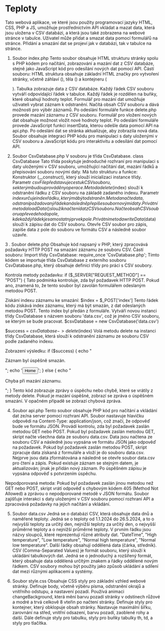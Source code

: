 # Teploty

Tato webová aplikace, ve které jsou použity programovací jazyky HTML, CSS, PHP a JS, umožňuje prostřednictvím API vkládat a mazat data, která jsou uložena v CSV databázi, a která jsou také zobrazena na webové stránce v tabulce. Uživatel může přidat a smazat data pomocí formulářů na stránce. Přidání a smazání dat se projeví jak v databázi, tak v tabulce na stránce.
1.	Soubor index.php
Tento soubor obsahuje HTML strukturu stránky spolu s PHP kódem pro načítání, zobrazování a mazání dat z CSV databáze, stejně jako JavaScript kód pro odesílání nových dat pomocí API. 
Částí souboru:
HTML struktura obsahuje základní HTML značky pro vytvoření stránky, včetně záhlaví (<head>), těla (<body>) a kontejneru (<div class="container">).
Tabulka zobrazuje data z CSV databáze.
Každý řádek CSV souboru vytváří odpovídající řádek v tabulce.
Každý řádek je rozdělen na buňky, které obsahují hodnoty teplot.
Formulář pro mazání dat umožňuje uživateli vybrat záznam k odstranění. Načítá obsah CSV souboru a dává možnosti pro výběr záznamů.
Po odeslání formuláře  funkce delete.php provede mazání záznamu z CSV souboru.
Formulář pro vložení nových dat obsahuje možnost vložit nové hodnoty teplot.
Po odeslání formuláře provede JavaScript funkci insertData, kterou odešle data pomocí API na api.php.
Po odeslání dat se stránka aktualizuje, aby zobrazila nová data.
Soubor obsahuje integraci PHP kódu pro manipulaci s daty uloženými v CSV souboru a JavaScript kódu pro interaktivitu a odesílání dat pomocí API.

2. Soubor CsvDatabase.php 
V souboru je třída CsvDatabase. 
class CsvDatabase 
Tato třída poskytuje jednoduché rozhraní pro manipulaci s daty uloženými v CSV souboru, umožňující načítání dat, mazání řádků a přepisování souboru novými daty.
Má tuto strukturu a funkce: 
Konstruktor (__construct), který slouží inicializaci instance třídy. 
Parametr $csvFile představuje cestu k CSV souboru, se kterým budou prováděny operace.
Metoda delete($index) slouží k odstranění řádku z CSV souboru na základě zadaného indexu. Parametr $index určuje index řádku, který má být odstraněn.
Metoda načte data, odstraní požadovaný řádek a následně přepíše soubor novými daty.
Privátní metoda loadData() slouží k načtení dat z CSV souboru. Načte obsah CSV souboru a převede ho do pole, kde každý řádek je samostatný prvek pole.
Privátní metoda writeData($data) slouží k zápisu dat do CSV souboru. Otevře CSV soubor pro zápis, zapíše data z pole do souboru ve formátu CSV a následně soubor uzavře.

3 . Soubor delete.php 
Obsahuje kód napsaný v PHP, který zpracovává požadavky HTTP POST na smazání záznamu ze souboru CSV. 
Částí souboru:
Import třídy CsvDatabase: require_once 'CsvDatabase.php';
Tímto kódem se importuje třída CsvDatabase z externího souboru CsvDatabase.php, který obsahuje definici třídy pro práci s CSV soubory.

Kontrola metody požadavku:
if ($_SERVER["REQUEST_METHOD"] == "POST") {
Tato podmínka kontroluje, zda byl požadavek HTTP POST. Pokud ano, znamená to, že tento soubor byl zavolán formulářem odeslaným metodou POST.

Získání indexu záznamu ke smazání:
$index = $_POST['index']
Tento řádek kódu získává index záznamu, který má být smazán, z dat odeslaných metodou POST. Tento index byl předán z formuláře.
Vytváří novou instanci třídy CsvDatabase s názvem souboru 'data.csv', což je jméno CSV souboru, se kterým se bude pracovat. 
$csvDatabase = new CsvDatabase('data.csv')

$success = $csvDatabase->delete($index)
Volá metodu delete na instanci třídy CsvDatabase, která slouží k odstranění záznamu ze souboru CSV podle zadaného indexu.

Zobrazení výsledku:
if ($success) {
    echo "<p>Záznam byl úspěšně smazán.</p>";
    echo '<a href="index.php"><button>Home</button></a>';
} else {
    echo "<p>Chyba při mazání záznamu.</p>";
}
Tento kód zobrazuje zprávy o úspěchu nebo chybě, které se vrátily z metody delete. Pokud je mazání úspěšné, zobrazí se zpráva o úspěšném smazání. V opačném případě se zobrazí chybová zpráva.

4. Soubor api.php
Tento soubor obsahuje PHP kód pro načítání a vkládání dat ze/na server pomocí rozhraní API. 
Soubor nastavuje hlavičku odpovědi na Content-Type: application/json, což značí, že odpověď bude ve formátu JSON.
Provádí kontrolu, zda byl požadavek zaslán metodou GET nebo POST.
Pokud byl požadavek zaslán metodou GET, skript načte všechna data ze souboru data.csv.
Data jsou načtena ze souboru CSV a následně jsou vypsána ve formátu JSON jako odpověď na požadavek.
Pokud byl požadavek zaslán metodou POST, skript zpracuje data získaná z formuláře a vloží je do souboru data.csv.
Nejprve jsou data zformátována a následně se otevře soubor data.csv pro čtení a zápis.
Pokud existuje záznam se stejným datem, je aktualizován; jinak je přidán nový záznam.
Po úspěšném zápisu je vypsána odpověď s potvrzením úspěchu.

Nepodporovaná metoda:
Pokud byl požadavek zaslán jinou metodou než GET nebo POST, skript vrátí odpověď s chybovým kódem 405 (Method Not Allowed) a zprávou o nepodporované metodě v JSON formátu.
Soubor zajišťuje interakci s daty uloženými v CSV souboru pomocí rozhraní API a zpracovává požadavky na jejich načítání a vkládání.

5. Soubor data.csv
Jedná se o databázi CSV, která obsahuje data dnů a naměřené teploty. Jedná se o teploty od 1.1.2024 do 26.5.2024, a to o nejvyšší teploty za určitý den, nejnižší teploty za určitý den, o nejvyšší průměrné teploty a o nejnižší průměrné teploty. 
V prvním řádku jsou názvy sloupců, které reprezentují různé atributy dat.
"DateTime", "High temperature", "Low temperature", "Normal high temperature", "Normal low temperature". Další řádky obsahují oddělená data (čárka, středník).
CSV (Comma-Separated Values) je formát souboru, který slouží k ukládání tabulkových dat. Jedná se o jednoduchý a rozšířený formát, který obsahuje data oddělená určitým znakem a řádky oddělené novým řádkem.
CSV soubory mohou být použity jako způsob ukládání a sdílení dat mezi různými aplikacemi a systémy.

6. Soubor style.css
Obsahuje CSS styly pro základní vzhled webové stránky. 
Definuje body, včetně výběru písma, odstranění okrajů a vnitřního odstupu, a nastavení pozadí. Používá animaci changeBackground, která mění barvu pozadí stránky v odstínech růžové a modré a trvá celkově 8 vteřin po načtení stránky. 
Definuje styly pro kontejner, který obklopuje obsah stránky. Nastavuje maximální šířku, zarovnání na střed, vnitřní odsazení, barvu pozadí, zaoblené rohy a další.
Dále definuje styly pro tabulku, styly pro buňky tabulky th, td, a styly pro tlačítka.





